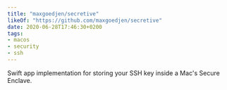 ```yaml
---
title: "maxgoedjen/secretive"
likeOf: "https://github.com/maxgoedjen/secretive"
date: 2020-06-28T17:46:30+0200
tags:
- macos
- security
- ssh
---
```

Swift app implementation for storing your SSH key inside a Mac's Secure Enclave.